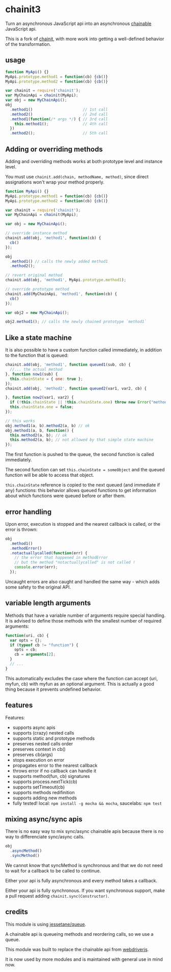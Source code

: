 # chainit3

Turn an asynchronous JavaScript api into an asynchronous
[chainable](http://en.wikipedia.org/wiki/Method_chaining) JavaScript api.

This is a fork of [chainit](https://github.com/vvo/chainit), with more
work into getting a well-defined behavior of the transformation.


## usage

```js
function MyApi() {}
MyApi.prototype.method1 = function(cb) {cb()}
MyApi.prototype.method2 = function(cb) {cb()}

var chainit = require('chainit');
var MyChainApi = chainit(MyApi);
var obj = new MyChainApi();
obj
  .method1()                      // 1st call
  .method2()                      // 2nd call
  .method1(function(/* args */) { // 3rd call
    this.method1();               // 4th call
  })
  .method2();                     // 5th call
```


## Adding or overriding methods

Adding and overriding methods works at both prototype level and instance level.

You must use `chainit.add(chain, methodName, method)`, since direct assignations
won't wrap your method properly.

```js
function MyApi() {}
MyApi.prototype.method1 = function(cb) {cb()}
MyApi.prototype.method2 = function(cb) {cb()}

var chainit = require('chainit');
var MyChainApi = chainit(MyApi);

var obj = new MyChainApi();

// override instance method
chainit.add(obj, 'method1', function(cb) {
  cb()
});

obj
  .method1() // calls the newly added method1
  .method2();

// revert original method
chainit.add(obj, 'method1', MyApi.prototype.method1);

// override prototype method
chainit.add(MyChainApi, 'method1', function(cb) {
  cb()
});

var obj2 = new MyChainApi();

obj2.method1(); // calls the newly chained prototype `method1`
```

## Like a state machine

It is also possible to have a custom function called immediately, in addition
to the function that is queued:

```js
chainit.add(obj, 'method1', function queued1(sub, cb) {
  //... the actual method
}, function now1(sub) {
  this.chainState = { one: true };
});
chainit.add(obj, 'method2', function queued2(var1, var2, cb) {

}, function now2(var1, var2) {
  if (!this.chainState || !this.chainState.one) throw new Error("method2 must be called after method1");
  this.chainState.one = false;
});

// this works
obj.method1(a, b).method2(a, b) // ok
obj.method1(a, b, function() {
  this.method2(a, b); // ok
  this.method2(a, b); // not allowed by that simple state machine
});

```

The first function is pushed to the queue, the second function is called
immediately.

The second function can set `this.chainState = someObject` and the queued
function will be able to access that object.

`this.chainState` reference is copied to the next queued (and immediate if any)
functions: this behavior allows queued functions to get information about
which functions were queued before or after them.


## error handling

Upon error, execution is stopped and the nearest callback is called,
or the error is thrown:

```js
obj
  .method1()
  .methodError()
  .notactuallycalled(function(err) {
    // the error that happened in methodError
    // but the method "notactuallycalled" is not called !
    console.error(err);
  });
```

Uncaught errors are also caught and handled the same way - which
adds some safety to the original API.


## variable length arguments

Methods that have a variable number of arguments require special handling.
It is advised to define those methods with the smallest number of required
arguments:

```js
function(uri, cb) {
  var opts = {};
  if (typeof cb != "function") {
    opts = cb;
    cb = arguments[2];
  }
  // ...
}
```

This automatically excludes the case where the function can accept
(uri, myfun, cb) with myfun as an optional argument.
This is actually a good thing because it prevents undefined behavior.


## features

Features:

* supports async apis
* supports (crazy) nested calls
* supports static and prototype methods
* preserves nested calls order
* preserves context in cb()
* preserves cb(args)
* stops execution on error
* propagates error to the nearest callback
* throws error if no callback can handle it
* supports method(fun, cb) signatures
* supports process.nextTick(cb)
* supports setTimeout(cb)
* supports methods redifinition
* supports adding new methods
* fully tested! local: `npm install -g mocha && mocha`, saucelabs: `npm test`


## mixing async/sync apis

There is no easy way to mix sync/async chainable
apis because there is no way to differenciate sync/async calls.

```js
obj
  .asyncMethod()
  .syncMethod()
```

We cannot know that syncMethod is synchronous and that
we do not
need to wait for a callback to be called to continue.

Either your api is fully asynchronous and every method
takes a callback.

Either your api is fully synchronous.
If you want synchronous support, make a pull request
adding `chainit.sync(Constructor)`.


## credits

This module is using [jessetane/queue](https://github.com/jessetane/queue).

A chainable api is queueing methods and reordering calls, so we use a queue.

This module was built to replace the chainable api from
[webdriverjs](https://github.com/camme/webdriverjs).

It is now used by more modules and is maintained with general use in mind now.
